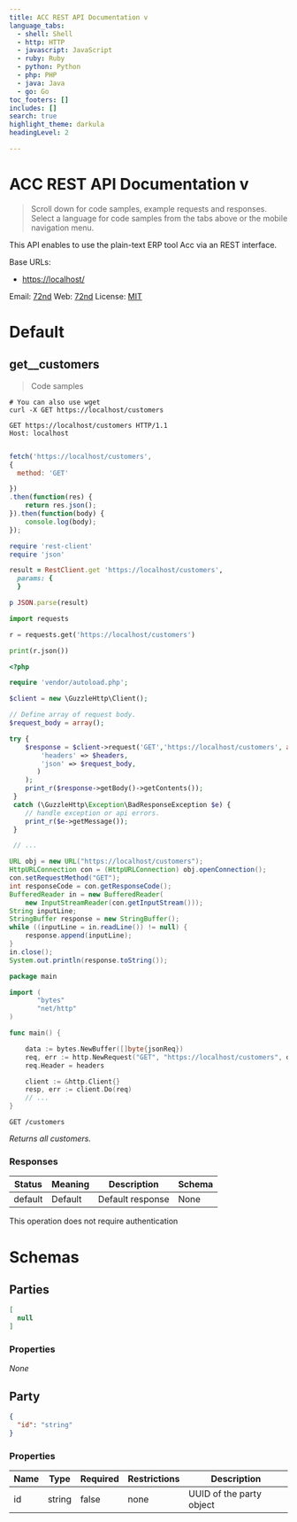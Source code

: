```yaml
---
title: ACC REST API Documentation v
language_tabs:
  - shell: Shell
  - http: HTTP
  - javascript: JavaScript
  - ruby: Ruby
  - python: Python
  - php: PHP
  - java: Java
  - go: Go
toc_footers: []
includes: []
search: true
highlight_theme: darkula
headingLevel: 2

---
```


<!-- Generator: Widdershins v4.0.1 -->

<h1 id="">ACC REST API Documentation v</h1>

> Scroll down for code samples, example requests and responses. Select a language for code samples from the tabs above or the mobile navigation menu.

This API enables to use the plain-text ERP tool Acc via an REST interface.

Base URLs:

* <a href="https://localhost/">https://localhost/</a>

Email: <a href="mailto:msg@frg72.com">72nd</a> Web: <a href="https://github.com/72nd">72nd</a> 
License: <a href="https://opensource.org/licenses/MIT">MIT</a>

<h1 id="-default">Default</h1>

## get__customers

> Code samples

```shell
# You can also use wget
curl -X GET https://localhost/customers

```

```http
GET https://localhost/customers HTTP/1.1
Host: localhost

```

```javascript

fetch('https://localhost/customers',
{
  method: 'GET'

})
.then(function(res) {
    return res.json();
}).then(function(body) {
    console.log(body);
});

```

```ruby
require 'rest-client'
require 'json'

result = RestClient.get 'https://localhost/customers',
  params: {
  }

p JSON.parse(result)

```

```python
import requests

r = requests.get('https://localhost/customers')

print(r.json())

```

```php
<?php

require 'vendor/autoload.php';

$client = new \GuzzleHttp\Client();

// Define array of request body.
$request_body = array();

try {
    $response = $client->request('GET','https://localhost/customers', array(
        'headers' => $headers,
        'json' => $request_body,
       )
    );
    print_r($response->getBody()->getContents());
 }
 catch (\GuzzleHttp\Exception\BadResponseException $e) {
    // handle exception or api errors.
    print_r($e->getMessage());
 }

 // ...

```

```java
URL obj = new URL("https://localhost/customers");
HttpURLConnection con = (HttpURLConnection) obj.openConnection();
con.setRequestMethod("GET");
int responseCode = con.getResponseCode();
BufferedReader in = new BufferedReader(
    new InputStreamReader(con.getInputStream()));
String inputLine;
StringBuffer response = new StringBuffer();
while ((inputLine = in.readLine()) != null) {
    response.append(inputLine);
}
in.close();
System.out.println(response.toString());

```

```go
package main

import (
       "bytes"
       "net/http"
)

func main() {

    data := bytes.NewBuffer([]byte{jsonReq})
    req, err := http.NewRequest("GET", "https://localhost/customers", data)
    req.Header = headers

    client := &http.Client{}
    resp, err := client.Do(req)
    // ...
}

```

`GET /customers`

*Returns all customers.*

<h3 id="get__customers-responses">Responses</h3>

|Status|Meaning|Description|Schema|
|---|---|---|---|
|default|Default|Default response|None|

<aside class="success">
This operation does not require authentication
</aside>

# Schemas

<h2 id="tocS_Parties">Parties</h2>
<!-- backwards compatibility -->
<a id="schemaparties"></a>
<a id="schema_Parties"></a>
<a id="tocSparties"></a>
<a id="tocsparties"></a>

```json
[
  null
]

```

### Properties

*None*

<h2 id="tocS_Party">Party</h2>
<!-- backwards compatibility -->
<a id="schemaparty"></a>
<a id="schema_Party"></a>
<a id="tocSparty"></a>
<a id="tocsparty"></a>

```json
{
  "id": "string"
}

```

### Properties

|Name|Type|Required|Restrictions|Description|
|---|---|---|---|---|
|id|string|false|none|UUID of the party object|


